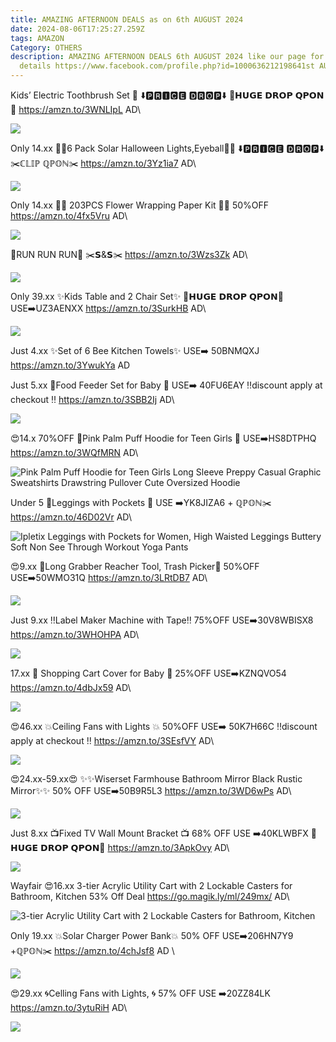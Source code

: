 ```yaml
---
title: AMAZING AFTERNOON DEALS as on 6th AUGUST 2024
date: 2024-08-06T17:25:27.259Z
tags: AMAZON
Category: OTHERS
description: AMAZING AFTERNOON DEALS 6th AUGUST 2024 like our page for more
  details https://www.facebook.com/profile.php?id=1000636212198641st AUGUST
---
```

Kids’ Electric Toothbrush Set 🦷
⬇️🅿🆁🅸🅲🅴 🅳🆁🅾🅿⬇️
💸𝗛𝗨𝗚𝗘 𝗗𝗥𝗢𝗣 𝗤𝗣𝗢𝗡💸
https://amzn.to/3WNLIpL
AD\
<!--StartFragment-->

![](https://m.media-amazon.com/images/I/71uk-JB26QL._AC_SL1500_.jpg)

<!--EndFragment-->

Only 14.xx
👿👿6 Pack Solar Halloween Lights,Eyeball👿👿 
⬇️🅿🆁🅸🅲🅴 🅳🆁🅾🅿⬇️
✂️ℂ𝕃𝕀ℙ ℚℙ𝕆ℕ✂️
https://amzn.to/3Yz1ia7
AD\
<!--StartFragment-->

![](https://m.media-amazon.com/images/I/71Rm852sLDL._AC_SL1500_.jpg)

<!--EndFragment-->

Only 14.xx
🌸🌺 203PCS Flower Wrapping Paper Kit 🌸🌺
50%OFF
https://amzn.to/4fx5Vru
AD\
<!--StartFragment-->

![](https://m.media-amazon.com/images/I/81W7luBbQTL._AC_SL1500_.jpg)

<!--EndFragment-->

💪RUN RUN RUN💪
✂️𝗦&𝗦✂️
https://amzn.to/3Wzs3Zk
AD\
<!--StartFragment-->

![](https://m.media-amazon.com/images/I/71p7iyxLPyL._SL1200_.jpg)

<!--EndFragment-->

<!--EndFragment-->

Only 39.xx
✨Kids Table and 2 Chair Set✨
💸𝗛𝗨𝗚𝗘 𝗗𝗥𝗢𝗣 𝗤𝗣𝗢𝗡💸
USE➡️UZ3AENXX 
https://amzn.to/3SurkHB
AD\
<!--StartFragment-->

![](https://m.media-amazon.com/images/I/61XZp0gTT1L._AC_SL1500_.jpg)

<!--EndFragment-->

Just 4.xx
✨Set of 6 Bee Kitchen Towels✨
USE➡️ 50BNMQXJ
https://amzn.to/3YwukYa
AD

Just 5.xx
💞Food Feeder Set for Baby 💞
USE➡️ 40FU6EAY
‼️discount apply at checkout ‼️
https://amzn.to/3SBB2Ij
AD\
<!--StartFragment-->

![](https://m.media-amazon.com/images/I/61hIe5wooYL._SL1500_.jpg)

<!--EndFragment-->



😍14.x
70%OFF
💞Pink Palm Puff Hoodie for Teen 
Girls 💞
USE➡️HS8DTPHQ\
https://amzn.to/3WQfMRN
AD\
<!--StartFragment-->

![Pink Palm Puff Hoodie for Teen Girls Long Sleeve Preppy Casual Graphic Sweatshirts Drawstring Pullover Cute Oversized Hoodie](https://m.media-amazon.com/images/I/71jOdmsIFZL._AC_SX679_.jpg)

<!--EndFragment-->

Under 5
👖Leggings with Pockets 👖
USE ➡️YK8JIZA6 + ℚℙ𝕆ℕ✂️
https://amzn.to/46D02Vr
AD\
<!--StartFragment-->

![Ipletix Leggings with Pockets for Women, High Waisted Leggings Buttery Soft Non See Through Workout Yoga Pants](https://m.media-amazon.com/images/I/51trzyY6UNL._AC_SX522_.jpg)

<!--EndFragment-->

😍9.xx
💜Long Grabber Reacher Tool, Trash Picker💜
50%OFF
USE➡️50WMO31Q
https://amzn.to/3LRtDB7
AD\
<!--StartFragment-->

![](https://m.media-amazon.com/images/I/61qoewbDjOL._AC_SL1500_.jpg)

<!--EndFragment-->

Just 9.xx
‼️Label Maker Machine with Tape‼️
75%OFF
USE➡️30V8WBISX8
https://amzn.to/3WHOHPA
AD\
<!--StartFragment-->

![](https://m.media-amazon.com/images/I/61I1c75BKFL._AC_SL1500_.jpg)

<!--EndFragment-->

17.xx
💞 Shopping Cart Cover for Baby 💞
25%OFF
USE➡️KZNQVO54
https://amzn.to/4dbJx59
AD\
<!--StartFragment-->

![](https://m.media-amazon.com/images/I/81E6p2mslsL._SL1500_.jpg)

<!--EndFragment-->

😍46.xx
💥Ceiling Fans with Lights 💥
50%OFF
USE➡️ 50K7H66C
‼️discount apply at checkout ‼️
https://amzn.to/3SEsfVY
AD\
<!--StartFragment-->

![](https://m.media-amazon.com/images/I/61ceQH0SMTL._AC_SL1500_.jpg)

<!--EndFragment-->

😍24.xx-59.xx😍
✨✨Wiserset Farmhouse Bathroom Mirror Black Rustic Mirror✨✨
50% OFF
 USE➡️50B9R5L3
https://amzn.to/3WD6wPs
AD\
<!--StartFragment-->

![](https://m.media-amazon.com/images/I/81O2B51Ub3L._AC_SL1500_.jpg)

<!--EndFragment-->

Just 8.xx
 📺Fixed TV Wall Mount Bracket 📺
68% OFF 
USE ➡️40KLWBFX
💸𝗛𝗨𝗚𝗘 𝗗𝗥𝗢𝗣 𝗤𝗣𝗢𝗡💸
https://amzn.to/3ApkOvy
AD\
<!--StartFragment-->

![](https://m.media-amazon.com/images/I/6187caTSNBL._AC_SL1500_.jpg)

<!--EndFragment-->

Wayfair
😍16.xx
3-tier Acrylic Utility Cart with 2 Lockable Casters for Bathroom, Kitchen
53% Off Deal
https://go.magik.ly/ml/249mx/
AD\
<!--StartFragment-->

![3-tier Acrylic Utility Cart with 2 Lockable Casters for Bathroom, Kitchen](https://assets.wfcdn.com/im/93533237/resize-h755-w755%5Ecompr-r85/2916/291671624/3-tier+Acrylic+Utility+Cart+with+2+Lockable+Casters+for+Bathroom%2C+Kitchen.jpg)

<!--EndFragment-->

Only 19.xx
💥Solar Charger Power Bank💥
50% OFF
USE➡️206HN7Y9 +ℚℙ𝕆ℕ✂️
https://amzn.to/4chJsf8
AD \
<!--StartFragment-->

![](https://m.media-amazon.com/images/I/61dPEIMzupL._AC_.jpg)

<!--EndFragment-->

😍29.xx
🌀Celling Fans with Lights,  🌀 
57% OFF
USE ➡️20ZZ84LK
https://amzn.to/3ytuRiH
AD\
<!--StartFragment-->

![](https://m.media-amazon.com/images/I/71QajBDAJvL._AC_SL1500_.jpg)

<!--EndFragment-->